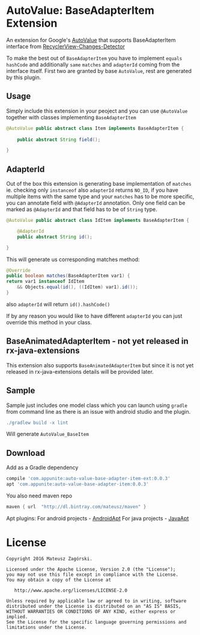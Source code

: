 AutoValue: BaseAdapterItem Extension
========

An extension for Google's [AutoValue](https://github.com/google/auto) that supports BaseAdapterItem
interface from [RecyclerView-Changes-Detector](https://github.com/jacek-marchwicki/recyclerview-changes-detector)

To make the best out of `BaseAdapterItem` you have to implement `equals` `hashCode` and
additionally `same` `matches` and `adapterId` coming from the interface itself.
First two are granted by base `AutoValue`, rest are generated by this plugin.

## Usage

Simply include this extension in your peoject and you can use `@AutoValue` together with classes
implementing `BaseAdapterItem` 

```java
@AutoValue public abstract class Item implements BaseAdapterItem {
	
	public abstract String field();

}
```

## AdapterId

Out of the box this extension is generating base implementation of `matches` ie.
checking only `instanceof` also `adapterId` returns `NO_ID`, if you have multiple items
with the same type and your `matches` has to be more specific, you can annotate field 
with `@AdapterId` annotation. Only one field can be marked as `@AdapterId` and that field
has to be of `String` type.

```java
@AutoValue public abstract class IdItem implements BaseAdapterItem {

	@AdapterId
	public abstract String id();

}
```

This will generate us corresponding matches method:


```java
@Override
public boolean matches(BaseAdapterItem var1) {
return var1 instanceof IdItem
	&& Objects.equal(id(), ((IdItem) var1).id());
}
```

also `adapterId` will return `id().hashCode()`

If by any reason you would like to have different `adapterId` you can just override
this method in your class.

## BaseAnimatedAdapterItem - not yet released in rx-java-extensions

This extension also supports `BaseAnimatedAdapterItem` but since it is not yet
released in rx-java-extensions details will be provided later.

## Sample
Sample just includes one model class which you can launch using `gradle` from command line
as there is an issue with android studio and the plugin.

```groovy
./gradlew build -x lint
``` 

Will generate `AutoValue_BaseItem`

## Download 

Add as a Gradle dependency

```groovy
compile 'com.appunite:auto-value-base-adapter-item-ext:0.0.3'
apt 'com.appunite:auto-value-base-adapter-item:0.0.3'
```

You also need maven repo

```groovy
maven { url  "http://dl.bintray.com/mateusz/maven" }
```

Apt plugins:
For android projects - [AndroidApt](https://bitbucket.org/hvisser/android-apt)
For java projects - [JavaApt](https://github.com/tbroyer/gradle-apt-plugin)

# License

```
Copyright 2016 Mateusz Zagórski.

Licensed under the Apache License, Version 2.0 (the "License");
you may not use this file except in compliance with the License.
You may obtain a copy of the License at

   http://www.apache.org/licenses/LICENSE-2.0

Unless required by applicable law or agreed to in writing, software
distributed under the License is distributed on an "AS IS" BASIS,
WITHOUT WARRANTIES OR CONDITIONS OF ANY KIND, either express or implied.
See the License for the specific language governing permissions and
limitations under the License.
```























